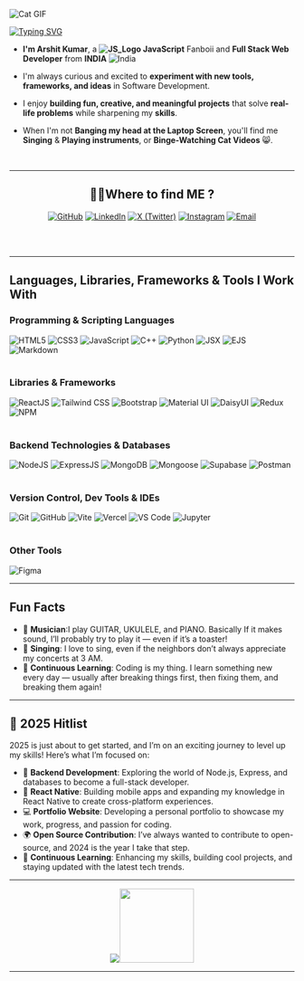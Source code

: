 ![Cat GIF](https://i.giphy.com/Jz7eUZut4DSl04bz2q.webp)
<a href="https://git.io/typing-svg">

<img src="https://readme-typing-svg.demolab.com?font=Roboto&weight=900&size=40&pause=900&color=F78F1D&width=435&lines=Hey!" alt="Typing SVG" />
</a>

- **I'm Arshit Kumar**, a **![JS_Logo](https://upload.wikimedia.org/wikipedia/commons/thumb/9/99/Unofficial_JavaScript_logo_2.svg/16px-Unofficial_JavaScript_logo_2.svg.png) JavaScript** Fanboii and **Full Stack Web Developer** from **INDIA** ![India](https://upload.wikimedia.org/wikipedia/commons/thumb/4/41/Flag_of_India.svg/20px-Flag_of_India.svg.png)

- I'm always curious and excited to **experiment with new tools, frameworks, and ideas** in Software Development.
- I enjoy **building fun, creative, and meaningful projects** that solve **real-life problems** while sharpening my **skills**.
- When I'm not **Banging my head at the Laptop Screen**, you'll find me **Singing** & **Playing instruments**, or **Binge-Watching Cat Videos** 😸.

<br>

---

<h2 style="text-align:center;">🤷‍♂️Where to find ME ?</h2>
<div style="text-align:center;" >

[![GitHub](https://img.shields.io/badge/-GitHub-100000?logo=github&logoColor=white&style=flat&logoSize=auto)](https://github.com/arshitkk)
[![LinkedIn](https://img.shields.io/badge/-LinkedIn-0A66C2?logo=linkedin&logoColor=white&style=flat&logoSize=auto)](https://linkedin.com/in/arshitkk)
[![X (Twitter)](<https://img.shields.io/badge/(Twitter)-000000?logo=X&logoColor=white&style=flat&logoSize=auto>)](https://X.com/arshitKK)
[![Instagram](https://img.shields.io/badge/-Instagram-E4405F?logo=instagram&logoColor=white&style=flat&logoSize=auto)](https://instagram.com/arshitkk)
[![Email](https://img.shields.io/badge/-Mail-D14836?logo=Google&logoColor=white&style=flat&logoSize=auto)](mailto:arshitkumar222@gmail.com)

</div>
<br>
<br>

---

## **Languages, Libraries, Frameworks & Tools I Work With**

### **Programming & Scripting Languages**

![HTML5](https://img.shields.io/badge/HTML5-E4542D?style=flat&logo=html5&logoColor=white)
![CSS3](https://img.shields.io/badge/CSS3-1572B6?style=flat&logo=css3&logoColor=white)
![JavaScript](https://img.shields.io/badge/JavaScript-black?style=flat&logo=javascript&logoColor=F7DF1E)
![C++](https://img.shields.io/badge/C%2B%2B-0C7BC1?style=flat&logo=c%2B%2B&logoColor=white)
![Python](https://img.shields.io/badge/Python-3776AB?style=flat&logo=python&logoColor=white)
![JSX](https://img.shields.io/badge/JSX-black?style=flat&logo=js&logoColor=red)
![EJS](https://img.shields.io/badge/EJS-B4CA65?style=flat&logo=ejs&logoColor=black)
![Markdown](https://img.shields.io/badge/Markdown-000000?style=flat&logo=markdown&logoColor=white)
<br>
<br>

### **Libraries & Frameworks**

![ReactJS](https://img.shields.io/badge/ReactJS-282F36?style=flat&logo=react&logoColor=#19D9FF)
![Tailwind CSS](https://img.shields.io/badge/TailwindCSS-white?style=flat&logo=tailwind-css&logoColor=blue)
![Bootstrap](https://img.shields.io/badge/Bootstrap-563D7C?style=flat&logo=bootstrap&logoColor=white)
![Material UI](https://img.shields.io/badge/MaterialUI-0081CB?style=flat&logo=mui&logoColor=white)
![DaisyUI](https://img.shields.io/badge/DaisyUI-FF69B4?style=flat&logo=daisyui&logoColor=white)
![Redux](https://img.shields.io/badge/Redux-764ABC?style=flat&logo=redux&logoColor=white)
![NPM](https://img.shields.io/badge/NPM-CD3E3D?style=flat&logo=npm&logoColor=white)
<br>
<br>

### **Backend Technologies & Databases**

![NodeJS](https://img.shields.io/badge/Node.js-339933?style=flat&logo=nodedotjs&logoColor=white)
![ExpressJS](https://img.shields.io/badge/Express.js-000000?style=flat&logo=express&logoColor=white)
![MongoDB](https://img.shields.io/badge/MongoDB-white?style=flat&logo=mongodb&logoColor=1EAD58)
![Mongoose](https://img.shields.io/badge/Mongoose-880000?style=flat&logo=mongoose&logoColor=white)
![Supabase](https://img.shields.io/badge/Supabase-1C1C1C?style=flat&logo=supabase&logoColor=3BD08E)
![Postman](https://img.shields.io/badge/Postman-white?style=flat&logo=postman&logoColor=#FF713E)
<br>
<br>

### **Version Control, Dev Tools & IDEs**

![Git](https://img.shields.io/badge/Git-black?style=flat&logo=git&logoColor=red)
![GitHub](https://img.shields.io/badge/GitHub-181717?style=flat&logo=github&logoColor=white)
![Vite](https://img.shields.io/badge/Vite-3D1663?style=flat&logo=vite&logoColor=white)
![Vercel](https://img.shields.io/badge/Vercel-000000?style=flat&logo=vercel&logoColor=white)
![VS Code](https://img.shields.io/badge/VS_Code-007ACC?style=flat&logo=vs-code&logoColor=white)
![Jupyter](https://img.shields.io/badge/Jupyter_Notebook-white?style=flat&logo=jupyter&logoColor=#F37626)
<br>
<br>

### **Other Tools**

![Figma](https://img.shields.io/badge/Figma-1E1E1E?style=flat&logo=figma&logoColor=#F24E1E)

---

## **Fun Facts**

- 🎸 **Musician**:I play GUITAR, UKULELE, and PIANO. Basically If it makes sound, I’ll probably try to play it — even if it’s a toaster!
- 🎤 **Singing**: I love to sing, even if the neighbors don’t always appreciate my concerts at 3 AM.
- 🔄 **Continuous Learning**: Coding is my thing. I learn something new every day — usually after breaking things first, then fixing them, and breaking them again!

---

## 🎯 **2025 Hitlist**

2025 is just about to get started, and I’m on an exciting journey to level up my skills! Here’s what I’m focused on:

- 🌱 **Backend Development**: Exploring the world of Node.js, Express, and databases to become a full-stack developer.
- 🚀 **React Native**: Building mobile apps and expanding my knowledge in React Native to create cross-platform experiences.
- 💻 **Portfolio Website**: Developing a personal portfolio to showcase my work, progress, and passion for coding.
- 🌍 **Open Source Contribution**: I’ve always wanted to contribute to open-source, and 2024 is the year I take that step.
- 🎯 **Continuous Learning**: Enhancing my skills, building cool projects, and staying updated with the latest tech trends.

---

<p align="center" style=" display: flex-column; justify-content:center; align-item:start; gap: 20px;"><img style="" height="fit" width="fit" src="https://github-readme-stats.vercel.app/api?username=arshitkk&show_icons=true&count_private=true&theme=dark&hide_border=true&hide=issues,contribs&bg_color=00000000"><img style="padding:1; " height="131" width="fit-content" src="https://github-readme-stats.vercel.app/api/top-langs/?username=arshitkk&layout=compact&hide_border=true&theme=darcula&bg_color=00000000&langs_count=6&hide=jupyter%20notebook,tex,css,php&exclude_repo=Pacman-AI">
</p>

---